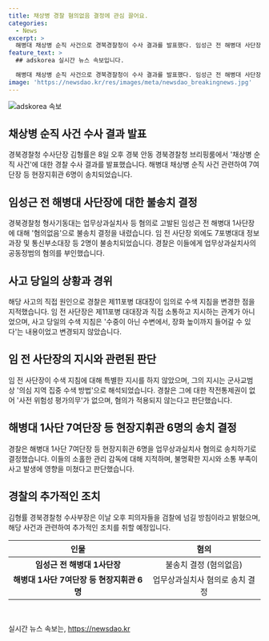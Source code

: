 ```yaml
---
title: 채상병 경찰 혐의없음 결정에 관심 끌어요.
categories:
  - News
excerpt: >
  해병대 채상병 순직 사건으로 경북경찰청이 수사 결과를 발표했다. 임성근 전 해병대 사단장을 포함해 7명이 혐의불인정되고, 6명은 현장지휘불인정 혐의로 송치됐다. 수색 지침 변경, 사전 위험성평가 등에 대한 이들의 책임 여부와 관련해 경찰이 상세 조치 및 지시를 소홀히 한 것으로 보고 있다. 이에 경찰은 7여단장 등 6명을 송치하기로 결정했으며, 임 전 사단장의 혐의는 부인 중이지만 그 외 여단장의 임무에 사이비 때문에 혐의가 부여되었다고 밝혔다. 8일 오후에는 피의자들을 검찰에 넘기기로 했다.
feature_text: >
  ## adskorea 실시간 뉴스 속보입니다.

  해병대 채상병 순직 사건으로 경북경찰청이 수사 결과를 발표했다. 임성근 전 해병대 사단장을 포함해 7명이 혐의불인정되고, 6명은 현장지휘불인정 혐의로 송치됐다. 수색 지침 변경, 사전 위험성평가 등에 대한 이들의 책임 여부와 관련해 경찰이 상세 조치 및 지시를 소홀히 한 것으로 보고 있다. 이에 경찰은 7여단장 등 6명을 송치하기로 결정했으며, 임 전 사단장의 혐의는 부인 중이지만 그 외 여단장의 임무에 사이비 때문에 혐의가 부여되었다고 밝혔다. 8일 오후에는 피의자들을 검찰에 넘기기로 했다.
image: 'https://newsdao.kr/res/images/meta/newsdao_breakingnews.jpg'
---
```


<p><img src="https://newsdao.kr/res/images/meta/newsdao_breakingnews.jpg" alt="adskorea 속보" /></p>

<h2 data-ke-size="size26">채상병 순직 사건 수사 결과 발표</h2>

<p data-ke-size="size16">경북경찰청 수사단장 김형률은 8일 오후 경북 안동 경북경찰청 브리핑룸에서 '채상병 순직 사건'에 대한 경찰 수사 결과를 발표했습니다. 해병대 채상병 순직 사건 관련하여 7여단장 등 현장지휘관 6명이 송치되었습니다.</p>

<h2 data-ke-size="size26">임성근 전 해병대 사단장에 대한 불송치 결정</h2>

<p data-ke-size="size16">경북경찰청 형사기동대는 업무상과실치사 등 혐의로 고발된 임성근 전 해병대 1사단장에 대해 '혐의없음'으로 불송치 결정을 내렸습니다. 임 전 사단장 외에도 7포병대대 정보과장 및 통신부소대장 등 2명이 불송치되었습니다. 경찰은 이들에게 업무상과실치사의 공동정범의 혐의를 부인했습니다.</p>

<h2 data-ke-size="size26">사고 당일의 상황과 경위</h2>

<p data-ke-size="size16">해당 사고의 직접 원인으로 경찰은 제11포병 대대장이 임의로 수색 지침을 변경한 점을 지적했습니다. 임 전 사단장은 제11포병 대대장과 직접 소통하고 지시하는 관계가 아니었으며, 사고 당일의 수색 지침은 '수중이 아닌 수변에서, 장화 높이까지 들어갈 수 있다'는 내용이었고 변경되지 않았습니다.</p>

<h2 data-ke-size="size26">임 전 사단장의 지시와 관련된 판단</h2>

<p data-ke-size="size16">임 전 사단장이 수색 지침에 대해 특별한 지시를 하지 않았으며, 그의 지시는 군사교범 상 '의심 지역 집중 수색 방법'으로 해석되었습니다. 경찰은 그에 대한 작전통제권이 없어 '사전 위험성 평가의무'가 없으며, 혐의가 적용되지 않는다고 판단했습니다.</p>

<h2 data-ke-size="size26">해병대 1사단 7여단장 등 현장지휘관 6명의 송치 결정</h2>

<p data-ke-size="size16">경찰은 해병대 1사단 7여단장 등 현장지휘관 6명을 업무상과실치사 혐의로 송치하기로 결정했습니다. 이들의 소홀한 관리 감독에 대해 지적하며, 불명확한 지시와 소통 부족이 사고 발생에 영향을 미쳤다고 판단했습니다.</p>

<h2 data-ke-size="size26">경찰의 추가적인 조치</h2>

<p data-ke-size="size16">김형률 경북경찰청 수사부장은 이날 오후 피의자들을 검찰에 넘길 방침이라고 밝혔으며, 해당 사건과 관련하여 추가적인 조치를 취할 예정입니다.</p>

<table>
    <thead>
        <tr>
            <th style="text-align: center;">인물</th>
            <th style="text-align: center;">혐의</th>
        </tr>
    </thead>
    <tbody>
        <tr>
            <td style="text-align: center;"><b>임성근 전 해병대 1사단장</b></td>
            <td style="text-align: center;">불송치 결정 (혐의없음)</td>
        </tr>
        <tr>
            <td style="text-align: center;"><b>해병대 1사단 7여단장 등 현장지휘관 6명</b></td>
            <td style="text-align: center;">업무상과실치사 혐의로 송치 결정</td>
        </tr>
    </tbody>
</table>

<p data-ke-size="size16">&nbsp;</p>
실시간 뉴스 속보는, <a href="https://newsdao.kr" rel="dofollow">https://newsdao.kr</a>


